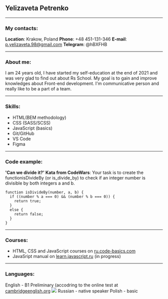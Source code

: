 ## Yelizaveta Petrenko

*****
### My contacts:

**Location**: Krakow, Poland
**Phone**: +48 451-131-346
**E-mail**: p.yelizaveta.98@gmail.com
**Telegram**: @hBXFHB

*****
### About me:

I am 24 years old, I have started my self-education at the end of 2021 and was very glad to find out about Rs School. My goal is to gain and improve knowledges about Front-end development. I'm communicative person and really like to be a part of a team. 

*****
### Skills:

- HTML(BEM methodology)
- CSS (SASS/SCSS)
- JavaScript (basics)
- Git/GitHub
- VS Code
- Figma

*****
### Code example:

**'Can we divide it?' Kata from CodeWars**: Your task is to create the functionisDivideBy (or is_divide_by) to check if an integer number is divisible by both integers a and b.
```
function isDivideBy(number, a, b) {
  if ((number % a === 0) && (number % b === 0)) {
    return true;
  }
  else {
    return false;
  }
}
```
*****
### Courses:

- HTML, CSS and JavaScript courses on [ru.code-basics.com](https://ru.code-basics.com/)
- JavaSript manual on [learn.javascript.ru](https://learn.javascript.ru/) (in progress)

*****
### Languages:
English - B1 Preliminary (accodring to the online test at [cambridgeenglish.org](https://www.cambridgeenglish.org)
![](https://drive.google.com/file/d/1tA11CBl2AMMP1nZJi-bn308Nvktmtfn0/view?usp=sharing)
Russian - native speaker
Polish - basic
